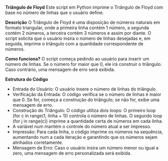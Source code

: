 **Triângulo de Floyd**
Este script em Python imprime o Triângulo de Floyd com base no número de linhas que o usuário define.

**Descrição**
O Triângulo de Floyd é uma disposição de números naturais em formato triangular, onde a primeira linha contém 1 número, a segunda contém 2 números, a terceira contém 3 números e assim por diante. O script solicita que o usuário insira o número de linhas desejadas e, em seguida, imprime o triângulo com a quantidade correspondente de números.

**Como funciona?**
O script começa pedindo ao usuário para inserir um número de linhas. Se o número for maior que 0, ele irá construir o triângulo. Caso contrário, uma mensagem de erro será exibida.

**Estrutura do Código**
- Entrada do Usuário: O usuário insere o número de linhas do triângulo.
- Verificação da Entrada: O código verifica se o número de linhas é maior que 0. Se for, começa a construção do triângulo; se não for, exibe uma mensagem de erro.
- Construção do Triângulo: O código utiliza dois loops:
  O primeiro loop (for c in range(1, linha + 1)) controla o número de linhas.
  O segundo loop (for j in range(c)) imprime a quantidade certa de números em cada linha.
- A variável num mantém o controle do número atual a ser impresso.
- Impressão: Para cada linha, o código imprime os números na sequência, aumentando num a cada iteração e garantindo que os números sejam alinhados corretamente.
- Mensagem de Erro: Caso o usuário insira um número menor ou igual a zero, uma mensagem de erro personalizada será exibida.

